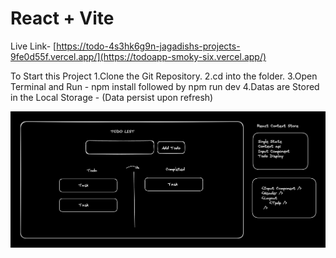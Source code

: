 # React + Vite
Live Link- [https://todo-4s3hk6g9n-jagadishs-projects-9fe0d55f.vercel.app/](https://todoapp-smoky-six.vercel.app/)

To Start this Project
1.Clone the Git Repository.
2.cd into the folder.
3.Open Terminal and
Run - npm install followed by npm run dev
4.Datas are Stored in the Local Storage - (Data persist upon refresh)


![alt text](image.png)
